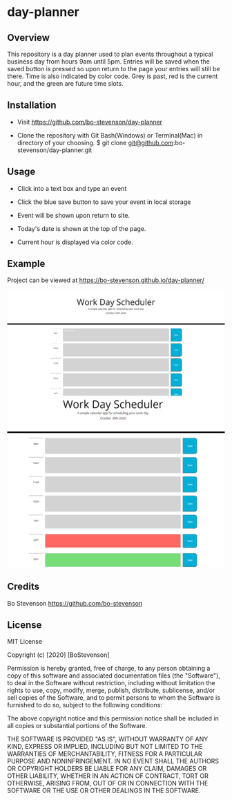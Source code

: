 # day-planner

## Overview

This repository is a day planner used to plan events throughout a typical business day from hours 9am until 5pm. Entries will be saved when the saved button is pressed so upon return to the page your entries will still be there. Time is also indicated by color code. Grey is past, red is the current hour, and the green are future time slots. 

## Installation
* Visit https://github.com/bo-stevenson/day-planner

* Clone the repository with Git Bash(Windows) or Terminal(Mac) in directory of your choosing. 
    $ git clone git@github.com:bo-stevenson/day-planner.git 



## Usage

* Click into a text box and type an event

* Click the blue save button to save your event in local storage

* Event will be shown upon return to site.

* Today's date is shown at the top of the page.

* Current hour is displayed via color code.

## Example

Project can be viewed at https://bo-stevenson.github.io/day-planner/ 

![Screenshot](assets/images/screenshot.png)
![Screenshot](assets/images/screenshot-2.png)

## Credits

Bo Stevenson https://github.com/bo-stevenson 

## License 
MIT License

Copyright (c) [2020] [BoStevenson]

Permission is hereby granted, free of charge, to any person obtaining a copy
of this software and associated documentation files (the "Software"), to deal
in the Software without restriction, including without limitation the rights
to use, copy, modify, merge, publish, distribute, sublicense, and/or sell
copies of the Software, and to permit persons to whom the Software is
furnished to do so, subject to the following conditions:

The above copyright notice and this permission notice shall be included in all
copies or substantial portions of the Software.

THE SOFTWARE IS PROVIDED "AS IS", WITHOUT WARRANTY OF ANY KIND, EXPRESS OR
IMPLIED, INCLUDING BUT NOT LIMITED TO THE WARRANTIES OF MERCHANTABILITY,
FITNESS FOR A PARTICULAR PURPOSE AND NONINFRINGEMENT. IN NO EVENT SHALL THE
AUTHORS OR COPYRIGHT HOLDERS BE LIABLE FOR ANY CLAIM, DAMAGES OR OTHER
LIABILITY, WHETHER IN AN ACTION OF CONTRACT, TORT OR OTHERWISE, ARISING FROM,
OUT OF OR IN CONNECTION WITH THE SOFTWARE OR THE USE OR OTHER DEALINGS IN THE
SOFTWARE.   
